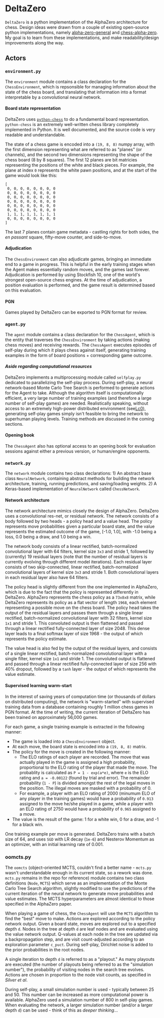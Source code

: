 # DeltaZero

`DeltaZero` is a python implementation of the AlphaZero architecture for chess. Design ideas were
drawn from a couple of existing open-source python implementations, namely
[alpha-zero-general](https://github.com/suragnair/alpha-zero-general) and
[chess-alpha-zero](https://github.com/Zeta36/chess-alpha-zero). My goal is to learn from these implementations,
and make readability/design improvements along the way.

## Actors

### `environment.py`

The `environment` module contains a class declaration for the `ChessEnvironment`, which is repsonsible
for managing information about the state of the chess board, and translating that information into
a format interpretable by a convolutional neural network.

#### Board state representation

DeltaZero uses [`python-chess`](https://github.com/niklasf/python-chess) to do a fundamental board
representation. `python-chess` is an extremely well-written chess library completely implemented in Python.
It is well documented, and the source code is very readable and understandable.

The state of a chess game is encoded into a `(19, 8, 8)` numpy array, with the first dimension representing
what are referred to as "planes" (or channels), and the second two dimensions representing the shape of the
chess board (8 by 8 squares). The first 12 planes are bit matricies representing the positions of the white
and black pieces. For example, the plane at index `0` represents the white pawn positions, and at the start
of the game would look like this:

```
[
 0, 0, 0, 0, 0, 0, 0, 0
 0, 0, 0, 0, 0, 0, 0, 0
 0, 0, 0, 0, 0, 0, 0, 0
 0, 0, 0, 0, 0, 0, 0, 0
 0, 0, 0, 0, 0, 0, 0, 0
 0, 0, 0, 0, 0, 0, 0, 0
 1, 1, 1, 1, 1, 1, 1, 1
 0, 0, 0, 0, 0, 0, 0, 0
]
```

The last 7 planes contain game metadata - castling rights for both sides, the *en passant* square, fifty-move counter,
and side-to-move.

#### Adjudication

The `ChessEnvironment` can also adjudicate games, bringing an immediate end to a game in progress. This is helpful
in the early training stages when the Agent makes essentially random moves, and the games last forever. Adjudication
is performed by using Stockfish 10, one of the world's strongest open-source chess engines. At the time of adjudication,
a position evaluation is performed, and the game result is determined based on this evaluation.

#### PGN

Games played by DeltaZero can be exported to PGN format for review.

### `agent.py`

The `agent` module contains a class declaration for the `ChessAgent`, which is the entity that traverses the `ChessEnvironment` by
taking actions (making chess moves) and receiving rewards. The `ChessAgent` executes episodes of self-play during which it plays
chess against itself, generating training examples in the form of board positions + corresponding game outcome.

#### *Aside regarding computational resources*

DeltaZero implements a multiprocessing module called `selfplay.py` dedicated to parallelizing the self-play process. During self-play,
a neural network-based Monte Carlo Tree Search is performed to generate actions for the Agent to take. Although the algorithm itself
is computationally efficient, a very large number of training examples (and therefore a large number of self-play games) are needed.
Realistically speaking, without access to an extremely high-power distributed environment (see[Lc0](https://github.com/LeelaChessZero/lc0)), generating self-play games simply isn't feasible to bring the network to superhuman playing levels. Training methods are discussed in the coming sections.

#### Opening book

The `ChessAgent` also has optional access to an opening book for evaluation sessions against either a previous version, or human/engine opponents.

### `network.py`

The `network` module contains two class declarations: 1) An abstract base class `NeuralNetwork`, containing abstract methods for building the network architecture, training, running predictions, and saving/loading weights. 2) A Keras-based implementation of `NeuralNetwork` called `ChessNetwork`.

#### Network architecture

The network architecture mimics closely the design of AlphaZero. DeltaZero uses a convolutional res-net, or residual network. The network consists of a body followed by two heads - a policy head and a value head. The policy represents move probabilities given a particular board state, and the value represents the estimated outcome of the game, [-1.0, 1.0], with -1.0 being a loss, 0.0 being a draw, and 1.0 being a win.

The network body consists of a linear rectified, batch-normalized convolutional layer with 64 filters, kernel size `3x3` and stride 1, followed by (currently) 19 residual layers (note that the number of residual layers is currently evolving through different model iterations). Each residual layer consists of two skip-connected, linear rectified, batch-normalized convolutional layers of kernel size `3x3` and stride 1. Both convolutional layers in each residual layer also have 64 filters.

The policy head is slightly different from the one implemented in AlphaZero, which is due to the fact that the policy is represented differently in DeltaZero. AlphaZero represents the chess policy as a `73x8x8` matrix, while DeltaZero represents its policy as a flat vector of length `1968`, each element representing a possible move on the chess board. The policy head takes the output of the residual layers and passes them through a single linear rectified, batch-normalized convolutional layer with 32 filters, kernel size `1x1` and stride 1. This convoluted output is then flattened and passed through a linear rectified fully-connected layer of size 2048. This dense layer leads to a final softmax layer of size 1968 - the output of which represents the policy estimate.

The value head is also fed by the output of the residual layers, and consists of a single linear rectified, batch-normalized convolutional layer with a single filter, kernel size `1x1` and stride 1. The convoluted output is flattened and passed through a linear rectified fully-connected layer of size 256 with 40% dropout, followed by a `tanh` layer - the output of which represents the value estimate.

#### Supervised learning warm-start

In the interest of saving years of computation time (or thousands of dollars on distributed computing), the network is "warm-started" with supervised training data from a database containing roughly 1 million chess games in PGN format. At the time of writing, the current iteration of DeltaZero has been trained on approximately 56,000 games.

For each game, a single training example is extracted in the following manner:

- The game is loaded into a `ChessEnvironment` object.
- At each move, the board state is encoded into a `(19, 8, 8)` matrix.
- The policy for the move is created in the following manner:
  - The ELO ratings of each player are recorded. The move that was actually played in the game is assigned a high probability, proportional to the ELO rating of the player that made the move. The probablity is calculated as `P = 1 - exp(a*e)`, where `e` is the ELO rating and `a = -0.00122` (found by trial and error). The remainder probability (`1 - P`) is divided amongst the rest of the legal moves in the position. The illegal moves are masked with a probability of 0.
  - For example, a player with an ELO rating of 2000 (minumum ELO of any player in the training games) would have a probability of `0.913` assigned to the move he/she played in a game, while a player with an ELO rating of 2750 would have a probability of `0.965` assigned to a move.
- The value is the result of the game: 1 for a white win, 0 for a draw, and -1 for a black win.

One training example per move is generated. DeltaZero trains with a batch size of 64, and uses `SGD` with LR decay (`1e-6`) and Nesterov Momentum as an optimizer, with an initial learning rate of 0.001.

### oomcts.py

The `oomcts` (object-oriented MCTS, couldn't find a better name - `mcts.py` wasn't understandable enough in its current state, so a rework was done. `mcts.py` remains in the repo for reference) module contains two class definitions (`Node`, `MCTS`) which serve as an implementation of the Monte Carlo Tree Search algorithm, slightly modified to use the predictions of the current iteration of the neural network to generate move probabilities and value estimates. The MCTS hyperparameters are almost identical to those specified in the AlphaZero paper.

When playing a game of chess, the `ChessAgent` will use the `MCTS` algorithm to find the "best" move to make. Actions are explored according to the policy network output. Given a board state, moves are explored out to a specified depth `d`. Nodes in the tree at depth `d` are leaf nodes and are evaluated using the value network output. Q-values at each node in the tree are updated via a backpropagation step, and are visit count-adjusted according to an exploration parameter `c_puct`. During self-play, Dirichlet noise is added to the prior probabilities in the root nodes.

A single iteration to depth `d` is referred to as a "playout." As many playouts are executed (the number of playouts being referred to as the "simulation number"), the probability of visiting nodes in the search tree evolves. Actions are chosen in proportion to the node visit counts, as specified in *Silver et al*.

During self-play, a small simulation number is used - typically between 25 and 50. This number can be increased as more computational power is available. AlphaZero used a simulation number of 800 in self-play games. When evaluating the network, a larger simulation number (and/or a larger depth `d`) can be used - think of this as *deeper thinking*...